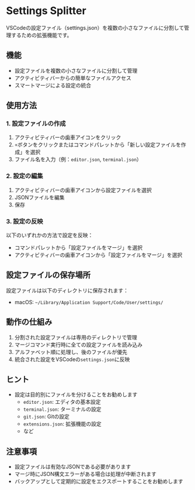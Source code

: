 # Settings Splitter

VSCodeの設定ファイル（settings.json）を複数の小さなファイルに分割して管理するための拡張機能です。

## 機能

- 設定ファイルを複数の小さなファイルに分割して管理
- アクティビティバーからの簡単なファイルアクセス
- スマートマージによる設定の統合

## 使用方法

### 1. 設定ファイルの作成

1. アクティビティバーの歯車アイコンをクリック
2. `+`ボタンをクリックまたはコマンドパレットから「新しい設定ファイルを作成」を選択
3. ファイル名を入力（例：`editor.json`, `terminal.json`）

### 2. 設定の編集

1. アクティビティバーの歯車アイコンから設定ファイルを選択
2. JSONファイルを編集
3. 保存

### 3. 設定の反映

以下のいずれかの方法で設定を反映：

- コマンドパレットから「設定ファイルをマージ」を選択
- アクティビティバーの歯車アイコンから「設定ファイルをマージ」を選択

## 設定ファイルの保存場所

設定ファイルは以下のディレクトリに保存されます：

- macOS: `~/Library/Application Support/Code/User/settings/`

## 動作の仕組み

1. 分割された設定ファイルは専用のディレクトリで管理
2. マージコマンド実行時に全ての設定ファイルを読み込み
3. アルファベット順に処理し、後のファイルが優先
4. 統合された設定をVSCodeの`settings.json`に反映

## ヒント

- 設定は目的別にファイルを分けることをお勧めします
  - `editor.json`: エディタの基本設定
  - `terminal.json`: ターミナルの設定
  - `git.json`: Gitの設定
  - `extensions.json`: 拡張機能の設定
  - など

## 注意事項

- 設定ファイルは有効なJSONである必要があります
- マージ時にJSON構文エラーがある場合は処理が中断されます
- バックアップとして定期的に設定をエクスポートすることをお勧めします
